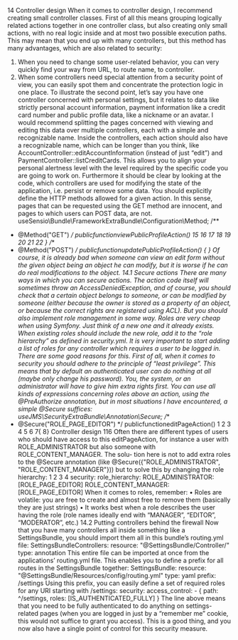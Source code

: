 14 Controller design
When it comes to controller design, I recommend creating small controller classes. First of all this means grouping logically related actions together in one controller class, but also creating only small actions, with no real logic inside and at most two possible execution paths. This may mean that you end up with many controllers, but this method has many advantages, which are also related to security:
1. When you need to change some user-related behavior, you can very quickly find your way from URL, to route name, to controller.
2. When some controllers need special attention from a security point of view, you can easily spot them and concentrate the protection logic in one place.
To illustrate the second point, let’s say you have one controller concerned with personal settings, but it relates to data like strictly personal account information, payment information like a credit card number and public profile data, like a nickname or an avatar. I would recommend splitting the pages concerned with viewing and editing this data over multiple controllers, each with a simple and recognizable name. Inside the controllers, each action should also have a recognizable name, which can be longer than you think, like AccountController::editAccountInformation (instead of just “edit”) and PaymentController::listCreditCards. This allows you to align your personal alertness level with the level required by the specific code you are going to work on.
Furthermore it should be clear by looking at the code, which controllers are used for modifying the state of the application, i.e. persist or remove some data. You should explicitly define the HTTP methods allowed for a given action. In this sense, pages that can be requested using the GET method are innocent, and pages to which users can POST data, are not.
useSensio\Bundle\FrameworkExtraBundle\Configuration\Method;
/**
 * @Method("GET")
 */
publicfunctionviewPublicProfileAction()
15
16
17
18
19
20
21
22
}
/**
 * @Method("POST")
 */
publicfunctionupdatePublicProfileAction() {
}
Of course, it is already bad when someone can view an edit form without the given object being an object he can modify, but it is worse if he can do real modifications to the object.
14.1 Secure actions
There are many ways in which you can secure actions. The action code itself will sometimes throw an AccessDeniedException, and of course, you should check that a certain object belongs to someone, or can be modified by someone (either because the owner is stored as a property of an object, or because the correct rights are registered using ACL). But you should also implement role management in some way. Roles are very cheap when using Symfony. Just think of a new one and it already exists. When existing roles should include the new role, add it to the “role hierarchy” as defined in security.yml.
It is very important to start adding a list of roles for any controller which requires a user to be logged in. There are some good reasons for this. First of all, when it comes to security you should adhere to the principle of “least privilege”. This means that by default an authenticated user can do nothing at all (maybe only change his password). You, the system, or an administrator will have to give him extra rights first. You can use all kinds of expressions concerning roles above an action, using the @PreAuthorize annotation, but in most situations I have encountered, a simple @Secure suffices:
useJMS\SecurityExtraBundle\Annotation\Secure;
/**
 * @Secure("ROLE_PAGE_EDITOR")
 */
publicfunctioneditPageAction()
1
2
3
4
5
6 7{ 8}
Controller design 116
Often there are different types of users who should have access to this editPageAction, for instance a user with ROLE_ADMINISTRATOR but also someone with ROLE_CONTENT_MANAGER. The solu- tion here is not to add extra roles to the @Secure annotation (like @Secure({"ROLE_ADMINISTRATOR", "ROLE_CONTENT_MANAGER"})) but to solve this by changing the role hierarchy:
1 2 3 4
security:
    role_hierarchy:
        ROLE_ADMINISTRATOR: [ROLE_PAGE_EDITOR]
        ROLE_CONTENT_MANAGER: [ROLE_PAGE_EDITOR]
When it comes to roles, remember:
• Roles are volatile: you are free to create and almost free to remove them (basically they are just strings)
• It works best when a role describes the user having the role (role names ideally end with “MANAGER”, “EDITOR”, “MODERATOR”, etc.)
14.2 Putting controllers behind the firewall
Now that you have many controllers all inside something like a SettingsBundle, you should import them all in this bundle’s routing.yml file:
SettingsBundleControllers:
    resource: "@SettingsBundle/Controller/"
    type: annotation
This entire file can be imported at once from the applications’ routing.yml file. This enables you to define a prefix for all routes in the SettingsBundle together:
SettingsBundle:
    resource: "@SettingsBundle/Resources/config/routing.yml"
    type: yaml
    prefix: /settings
Using this prefix, you can easily define a set of required roles for any URI starting with /settings:
security:
    access_control:
        - { path: ^/settings, roles: [IS_AUTHENTICATED_FULLY] }
The line above means that you need to be fully authenticated to do anything on settings-related pages (when you are logged in just by a “remember me” cookie, this would not suffice to grant you access). This is a good thing, and you now also have a single point of control for this security measure.